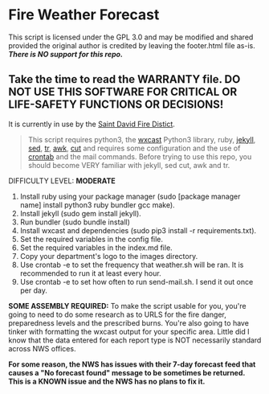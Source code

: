 <!-- Required extensions: mdx_gh_links, markdown.higlight -->
# Fire Weather Forecast

This script is licensed under the GPL 3.0 and may be modified and shared provided the original author is credited by leaving the footer.html file as-is.  ***There is NO support for this repo.***

## Take the time to read the WARRANTY file.   DO NOT USE THIS SOFTWARE FOR CRITICAL OR LIFE-SAFETY FUNCTIONS OR DECISIONS!

It is currently in use by the [Saint David Fire Distict](http://www.stdavidfire.com/firewx).

>This script requires python3, the [wxcast](https://github.com/smarlowucf/wxcast) Python3 library, ruby, [jekyll](https://jekyllrb.com/docs/), [sed](https://www.gnu.org/software/sed/manual/sed.html), [tr](https://linuxize.com/post/linux-tr-command/), [awk](https://www.tutorialspoint.com/unix_commands/awk.htm), [cut](https://www.computerhope.com/unix/ucut.htm) and requires some configuration and the use of [crontab](https://www.tutorialspoint.com/unix_commands/crontab.htm) and the mail commands.  Before trying to use this repo, you should become VERY familiar with jekyll, sed cut, awk and tr.

DIFFICULTY LEVEL: **MODERATE**

1. Install ruby using your package manager (sudo [package manager name] install python3 ruby bundler gcc make).
2. Install jekyll (sudo gem install jekyll).
3. Run bundler (sudo bundle install)
4. Install wxcast and dependencies (sudo pip3 install -r requirements.txt).
5. Set the required variables in the config file.
6. Set the required variables in the index.md file.
7. Copy your department's logo to the images directory.
8. Use crontab -e to set the frequency that weather.sh will be ran.  It is recommended to run it at least every hour.
9. Use crontab -e to set how often to run send-mail.sh.
   I send it out once per day.

**SOME ASSEMBLY REQUIRED:**
To make the script usable for you, you're going to need to do some research as to URLS for the fire danger, preparedness levels and the prescribed burns.  You're also going to have tinker with formatting the wxcast output for your specific area.  Little did I know that the data entered for each report type is NOT necessarily standard across NWS offices.

**For some reason, the NWS has issues with their 7-day forecast feed that causes a "No forecast found" message
to be sometimes be returned.  This is a KNOWN issue and the NWS has no plans to fix it.**
